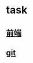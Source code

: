 # task
## [前端](https://github.com/IronMan2002/study/blob/main/%E5%89%8D%E7%AB%AF.md)
## [git](https://github.com/IronMan2002/study/blob/main/git.md)
